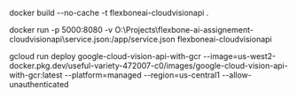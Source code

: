 docker build --no-cache -t flexboneai-cloudvisionapi .

docker run -p 5000:8080 -v O:\Projects\flexbone-ai-assignement-cloudvisionapi\service.json:/app/service.json flexboneai-cloudvisionapi


gcloud run deploy google-cloud-vision-api-with-gcr --image=us-west2-docker.pkg.dev/useful-variety-472007-c0/images/google-cloud-vision-api-with-gcr:latest --platform=managed --region=us-central1 --allow-unauthenticated 